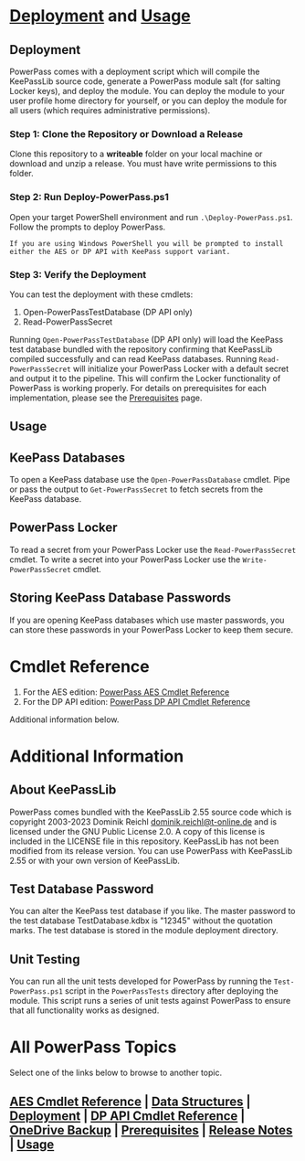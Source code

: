 # [Deployment](#deployent) and [Usage](#usage)
## Deployment
PowerPass comes with a deployment script which will compile the KeePassLib source code, generate a PowerPass module salt (for salting Locker keys), and deploy the module. You can deploy the module to your user profile home directory for yourself, or you can deploy the module for all users (which requires administrative permissions).
### Step 1: Clone the Repository or Download a Release
Clone this repository to a **writeable** folder on your local machine or download and unzip a release.
You must have write permissions to this folder.
### Step 2: Run Deploy-PowerPass.ps1
Open your target PowerShell environment and run `.\Deploy-PowerPass.ps1`.
Follow the prompts to deploy PowerPass.
```
If you are using Windows PowerShell you will be prompted to install either the AES or DP API with KeePass support variant.
```
### Step 3: Verify the Deployment
You can test the deployment with these cmdlets:
1. Open-PowerPassTestDatabase (DP API only)
2. Read-PowerPassSecret

Running `Open-PowerPassTestDatabase` (DP API only) will load the KeePass test database bundled with the repository confirming that KeePassLib compiled successfully and can read KeePass databases.
Running `Read-PowerPassSecret` will initialize your PowerPass Locker with a default secret and output it to the pipeline.
This will confirm the Locker functionality of PowerPass is working properly.
For details on prerequisites for each implementation, please see the [Prerequisites](https://chopinrlz.github.io/powerpass/prerequisites) page.
## Usage
## KeePass Databases
To open a KeePass database use the `Open-PowerPassDatabase` cmdlet.
Pipe or pass the output to `Get-PowerPassSecret` to fetch secrets from the KeePass database.
## PowerPass Locker
To read a secret from your PowerPass Locker use the `Read-PowerPassSecret` cmdlet.
To write a secret into your PowerPass Locker use the `Write-PowerPassSecret` cmdlet.
## Storing KeePass Database Passwords
If you are opening KeePass databases which use master passwords, you can store these passwords in your PowerPass Locker to keep them secure.
# Cmdlet Reference
1. For the AES edition: [PowerPass AES Cmdlet Reference](https://chopinrlz.github.io/powerpass/aes-cmdlet-ref)
2. For the DP API edition: [PowerPass DP API Cmdlet Reference](https://chopinrlz.github.io/powerpass/dpapi-cmdlet-ref)

Additional information below.
# Additional Information
## About KeePassLib
PowerPass comes bundled with the KeePassLib 2.55 source code which is copyright 2003-2023 Dominik Reichl <dominik.reichl@t-online.de> and is licensed under the GNU Public License 2.0. A copy of this license is included in the LICENSE file in this repository. KeePassLib has not been modified from its release version. You can use PowerPass with KeePassLib 2.55 or with your own version of KeePassLib.
## Test Database Password
You can alter the KeePass test database if you like. The master password to the test database TestDatabase.kdbx is "12345" without the quotation marks. The test database is stored in the module deployment directory.
## Unit Testing
You can run all the unit tests developed for PowerPass by running the `Test-PowerPass.ps1` script in the `PowerPassTests` directory after deploying the module. This script runs a series of unit tests against PowerPass to ensure that all functionality works as designed.
# All PowerPass Topics
Select one of the links below to browse to another topic.
## [AES Cmdlet Reference](https://chopinrlz.github.io/powerpass/aes-cmdlet-ref) | [Data Structures](https://chopinrlz.github.io/powerpass/data-structures) | [Deployment](https://chopinrlz.github.io/powerpass/deployment) | [DP API Cmdlet Reference](https://chopinrlz.github.io/powerpass/dpapi-cmdlet-ref) | [OneDrive Backup](https://chopinrlz.github.io/powerpass/onedrivebackup) | [Prerequisites](https://chopinrlz.github.io/powerpass/prerequisites) | [Release Notes](https://chopinrlz.github.io/powerpass/release-notes) | [Usage](https://chopinrlz.github.io/powerpass/usage)